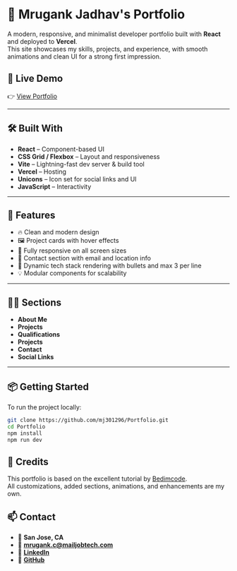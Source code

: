 # 💼 Mrugank Jadhav's Portfolio

A modern, responsive, and minimalist developer portfolio built with **React** and deployed to **Vercel**.  
This site showcases my skills, projects, and experience, with smooth animations and clean UI for a strong first impression.

## 🚀 Live Demo

👉 [View Portfolio](https://mrugankjadhav.vercel.app)


---

## 🛠️ Built With

- **React** – Component-based UI
- **CSS Grid / Flexbox** – Layout and responsiveness
- **Vite** – Lightning-fast dev server & build tool
- **Vercel** – Hosting
- **Unicons** – Icon set for social links and UI
- **JavaScript** – Interactivity

---

## 📁 Features

- 🔥 Clean and modern design
- 🖼️ Project cards with hover effects
- 📱 Fully responsive on all screen sizes
- 📧 Contact section with email and location info
- 🧠 Dynamic tech stack rendering with bullets and max 3 per line
- 💡 Modular components for scalability

---

## 🧑‍💻 Sections

- **About Me**
- **Projects**
- **Qualifications**
- **Projects**
- **Contact**
- **Social Links**

---

## 📦 Getting Started

To run the project locally:

```bash
git clone https://github.com/mj301296/Portfolio.git
cd Portfolio
npm install
npm run dev

```

## 🙏 Credits

This portfolio is based on the excellent tutorial by [Bedimcode](https://www.youtube.com/watch?v=3aCoZudPEKE).  
All customizations, added sections, animations, and enhancements are my own.

## 📫 Contact

- 📍 **San Jose, CA**  
- 📧 **mrugank.c@mailjobtech.com**  
- 🔗 [**LinkedIn**](https://www.linkedin.com/in/mrugankjadhavv/)  
- 🐙 [**GitHub**](https://github.com/mj301296)

